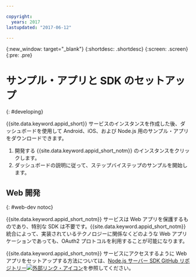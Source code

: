 ```yaml
---

copyright:
  years: 2017
lastupdated: "2017-06-12"

---
```


{:new_window: target="_blank"}
{:shortdesc: .shortdesc}
{:screen: .screen}
{:pre: .pre}

# サンプル・アプリと SDK のセットアップ
{: #developing}

{{site.data.keyword.appid_short}} サービスのインスタンスを作成した後、ダッシュボードを使用して Android、iOS、および Node.js 用のサンプル・アプリをダウンロードできます。

1. 開発する {{site.data.keyword.appid_short_notm}} のインスタンスをクリックします。
2. ダッシュボードの説明に従って、ステップバイステップのサンプルを開始します。


## Web 開発
{: #web-dev notoc}

{{site.data.keyword.appid_short_notm}} サービスは Web アプリを保護するものであり、特別な SDK は不要です。<!--- You can use different identity providers in addition to the protection that is provided by the service.--->{{site.data.keyword.appid_short_notm}} 統合によって、実装されているテクノロジーに関係なくどのような Web アプリケーションであっても、OAuth2 プロトコルを利用することが可能になります。

{{site.data.keyword.appid_short_notm}} サービスにアクセスするように Web アプリをセットアップする方法については、<a href="https://github.com/ibm-cloud-security/appid-serversdk-nodejs" target="_blank">Node.js サーバー SDK GitHub リポジトリー<img src="../../icons/launch-glyph.svg" alt="外部リンク・アイコン"></a>を参照してください。
